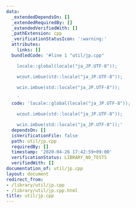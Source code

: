 ```yaml
---
data:
  _extendedDependsOn: []
  _extendedRequiredBy: []
  _extendedVerifiedWith: []
  _pathExtension: cpp
  _verificationStatusIcon: ':warning:'
  attributes:
    links: []
  bundledCode: '#line 1 "util/jp.cpp"

    locale::global(locale("ja_JP.UTF-8"));

    wcout.imbue(std::locale("ja_JP.UTF-8"));

    wcin.imbue(std::locale("ja_JP.UTF-8"));

    '
  code: 'locale::global(locale("ja_JP.UTF-8"));

    wcout.imbue(std::locale("ja_JP.UTF-8"));

    wcin.imbue(std::locale("ja_JP.UTF-8"));'
  dependsOn: []
  isVerificationFile: false
  path: util/jp.cpp
  requiredBy: []
  timestamp: '2020-04-26 17:42:59+09:00'
  verificationStatus: LIBRARY_NO_TESTS
  verifiedWith: []
documentation_of: util/jp.cpp
layout: document
redirect_from:
- /library/util/jp.cpp
- /library/util/jp.cpp.html
title: util/jp.cpp
---
```


